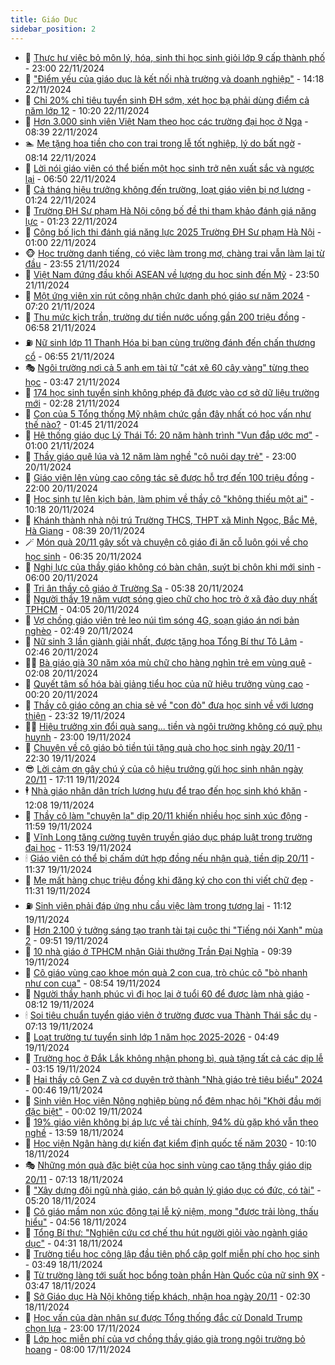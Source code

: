 ```yaml
---
title: Giáo Dục
sidebar_position: 2
---
```


<!-- dantri-giao-duc:START -->
- 🤡 [Thực hư việc bỏ môn lý, hóa, sinh thi học sinh giỏi lớp 9 cấp thành phố](https://dantri.com.vn/giao-duc/thuc-hu-viec-bo-mon-ly-hoa-sinh-thi-hoc-sinh-gioi-lop-9-cap-thanh-pho-20241122182805112.htm) - 23:00 22/11/2024
- 🗽 [&quot;Điểm yếu của giáo dục là kết nối nhà trường và doanh nghiệp&quot;](https://dantri.com.vn/giao-duc/diem-yeu-cua-giao-duc-la-ket-noi-nha-truong-va-doanh-nghiep-20241122204055755.htm) - 14:18 22/11/2024
- 🚦 [Chỉ 20% chỉ tiêu tuyển sinh ĐH sớm, xét học bạ phải dùng điểm cả năm lớp 12](https://dantri.com.vn/giao-duc/chi-20-chi-tieu-tuyen-sinh-dh-som-xet-hoc-ba-phai-dung-diem-ca-nam-lop-12-20241122171716558.htm) - 10:20 22/11/2024
- 🌋 [Hơn 3.000 sinh viên Việt Nam theo học các trường đại học ở Nga](https://dantri.com.vn/giao-duc/hon-3000-sinh-vien-viet-nam-theo-hoc-cac-truong-dai-hoc-o-nga-20241122150734944.htm) - 08:39 22/11/2024
- 🏊 [Mẹ tặng hoa tiền cho con trai trong lễ tốt nghiệp, lý do bất ngờ](https://dantri.com.vn/giao-duc/me-tang-hoa-tien-cho-con-trai-trong-le-tot-nghiep-ly-do-bat-ngo-20241122143351712.htm) - 08:14 22/11/2024
- 🎃 [Lời nói giáo viên có thể biến một học sinh trở nên xuất sắc và ngược lại](https://dantri.com.vn/giao-duc/loi-noi-giao-vien-co-the-bien-mot-hoc-sinh-tro-nen-xuat-sac-va-nguoc-lai-20241122133340011.htm) - 06:50 22/11/2024
- 💄 [Cả tháng hiệu trưởng không đến trường, loạt giáo viên bị nợ lương](https://dantri.com.vn/giao-duc/ca-thang-hieu-truong-khong-den-truong-loat-giao-vien-bi-no-luong-20241120152953737.htm) - 01:24 22/11/2024
- 🦅 [Trường ĐH Sư phạm Hà Nội công bố đề thi tham khảo đánh giá năng lực](https://dantri.com.vn/giao-duc/truong-dh-su-pham-ha-noi-cong-bo-de-thi-tham-khao-danh-gia-nang-luc-20241122081714837.htm) - 01:23 22/11/2024
- 🚦 [Công bố lịch thi đánh giá năng lực 2025 Trường ĐH Sư phạm Hà Nội](https://dantri.com.vn/giao-duc/cong-bo-lich-thi-danh-gia-nang-luc-2025-truong-dh-su-pham-ha-noi-20241122075546266.htm) - 01:00 22/11/2024
- 🐵 [Học trường danh tiếng, có việc làm trong mơ, chàng trai vẫn làm lại từ đầu](https://dantri.com.vn/giao-duc/hoc-truong-danh-tieng-co-viec-lam-trong-mo-chang-trai-van-lam-lai-tu-dau-20241118170059653.htm) - 23:55 21/11/2024
- 🐘 [Việt Nam đứng đầu khối ASEAN về lượng du học sinh đến Mỹ](https://dantri.com.vn/giao-duc/viet-nam-dung-dau-khoi-asean-ve-luong-du-hoc-sinh-den-my-20241121213239770.htm) - 23:50 21/11/2024
- 🦏 [Một ứng viên xin rút công nhận chức danh phó giáo sư năm 2024](https://dantri.com.vn/giao-duc/mot-ung-vien-xin-rut-cong-nhan-chuc-danh-pho-giao-su-nam-2024-20241121141627636.htm) - 07:20 21/11/2024
- 💼 [Thu mức kịch trần, trường dư tiền nước uống gần 200 triệu đồng](https://dantri.com.vn/giao-duc/thu-muc-kich-tran-truong-du-tien-nuoc-uong-gan-200-trieu-dong-20241121134802475.htm) - 06:58 21/11/2024
- ⛽️ [Nữ sinh lớp 11 Thanh Hóa bị bạn cùng trường đánh đến chấn thương cổ](https://dantri.com.vn/giao-duc/nu-sinh-lop-11-thanh-hoa-bi-ban-cung-truong-danh-den-chan-thuong-co-20241121122848970.htm) - 06:55 21/11/2024
- 🎭 [Ngôi trường nơi cả 5 anh em tài tử &quot;cát xê 60 cây vàng&quot; từng theo học](https://dantri.com.vn/giao-duc/ngoi-truong-noi-ca-5-anh-em-tai-tu-cat-xe-60-cay-vang-tung-theo-hoc-20241121095808590.htm) - 03:47 21/11/2024
- 🎃 [174 học sinh tuyển sinh không phép đã được vào cơ sở dữ liệu trường mới](https://dantri.com.vn/giao-duc/174-hoc-sinh-tuyen-sinh-khong-phep-da-duoc-vao-co-so-du-lieu-truong-moi-20241121092503414.htm) - 02:28 21/11/2024
- 🚀 [Con của 5 Tổng thống Mỹ nhậm chức gần đây nhất có học vấn như thế nào?](https://dantri.com.vn/giao-duc/con-cua-5-tong-thong-my-nham-chuc-gan-day-nhat-co-hoc-van-nhu-the-nao-20241120220657690.htm) - 01:45 21/11/2024
- 👀 [Hệ thống giáo dục Lý Thái Tổ: 20 năm hành trình &quot;Vun đắp ước mơ&quot;](https://dantri.com.vn/giao-duc/he-thong-giao-duc-ly-thai-to-20-nam-hanh-trinh-vun-dap-uoc-mo-20241121074039872.htm) - 01:00 21/11/2024
- 🌝 [Thầy giáo quê lúa và 12 năm làm nghề &quot;cô nuôi dạy trẻ&quot;](https://dantri.com.vn/giao-duc/thay-giao-que-lua-va-12-nam-lam-nghe-co-nuoi-day-tre-20241120033952330.htm) - 23:00 20/11/2024
- 🤗 [Giáo viên lên vùng cao công tác sẽ được hỗ trợ đến 100 triệu đồng](https://dantri.com.vn/giao-duc/giao-vien-len-vung-cao-cong-tac-se-duoc-ho-tro-den-100-trieu-dong-20241120173856380.htm) - 22:00 20/11/2024
- 🦄 [Học sinh tự lên kịch bản, làm phim về thầy cô &quot;không thiếu một ai&quot;](https://dantri.com.vn/giao-duc/hoc-sinh-tu-len-kich-ban-lam-phim-ve-thay-co-khong-thieu-mot-ai-20241120133047192.htm) - 10:18 20/11/2024
- 🦍 [Khánh thành nhà nội trú Trường THCS, THPT xã Minh Ngọc, Bắc Mê, Hà Giang](https://dantri.com.vn/giao-duc/khanh-thanh-nha-noi-tru-truong-thcs-thpt-xa-minh-ngoc-bac-me-ha-giang-20241120152619991.htm) - 08:39 20/11/2024
- 🪄 [Món quà 20/11 gây sốt và chuyện cô giáo đi ăn cỗ luôn gói về cho học sinh](https://dantri.com.vn/giao-duc/mon-qua-2011-gay-sot-va-chuyen-co-giao-di-an-co-luon-goi-ve-cho-hoc-sinh-20241119212716380.htm) - 06:35 20/11/2024
- 🦆 [Nghị lực của thầy giáo không có bàn chân, suýt bị chôn khi mới sinh](https://dantri.com.vn/giao-duc/nghi-luc-cua-thay-giao-khong-co-ban-chan-suyt-bi-chon-khi-moi-sinh-20241120083729625.htm) - 06:00 20/11/2024
- 🚀 [Tri ân thầy cô giáo ở Trường Sa](https://dantri.com.vn/giao-duc/tri-an-thay-co-giao-o-truong-sa-20241120123205338.htm) - 05:38 20/11/2024
- 🦒 [Người thầy 19 năm vượt sóng gieo chữ cho học trò ở xã đảo duy nhất TPHCM](https://dantri.com.vn/giao-duc/nguoi-thay-19-nam-vuot-song-gieo-chu-cho-hoc-tro-o-xa-dao-duy-nhat-tphcm-20241120064722575.htm) - 04:05 20/11/2024
- 🤡 [Vợ chồng giáo viên trẻ leo núi tìm sóng 4G, soạn giáo án nơi bản nghèo](https://dantri.com.vn/giao-duc/vo-chong-giao-vien-tre-leo-nui-tim-song-4g-soan-giao-an-noi-ban-ngheo-20241119162106221.htm) - 02:49 20/11/2024
- 🤔 [Nữ sinh 3 lần giành giải nhất, được tặng hoa Tổng Bí thư Tô Lâm](https://dantri.com.vn/giao-duc/nu-sinh-3-lan-gianh-giai-nhat-duoc-tang-hoa-tong-bi-thu-to-lam-20241120001117999.htm) - 02:46 20/11/2024
- 🧑‍💻 [Bà giáo già 30 năm xóa mù chữ cho hàng nghìn trẻ em vùng quê](https://dantri.com.vn/giao-duc/ba-giao-gia-30-nam-xoa-mu-chu-cho-hang-nghin-tre-em-vung-que-20241119111900476.htm) - 02:08 20/11/2024
- 🤡 [Quyết tâm số hóa bài giảng tiểu học của nữ hiệu trưởng vùng cao](https://dantri.com.vn/giao-duc/quyet-tam-so-hoa-bai-giang-tieu-hoc-cua-nu-hieu-truong-vung-cao-20241120071955803.htm) - 00:20 20/11/2024
- 🧠 [Thầy cô giáo công an chia sẻ về &quot;con đò&quot; đưa học sinh về với lương thiện](https://dantri.com.vn/giao-duc/thay-co-giao-cong-an-chia-se-ve-con-do-dua-hoc-sinh-ve-voi-luong-thien-20241119185139325.htm) - 23:32 19/11/2024
- 🧑‍💻 [Hiệu trưởng xin đổi quà sang... tiền và ngôi trường không có quỹ phụ huynh](https://dantri.com.vn/giao-duc/hieu-truong-xin-doi-qua-sang-tien-va-ngoi-truong-khong-co-quy-phu-huynh-20241119152414308.htm) - 23:00 19/11/2024
- 🧠 [Chuyện về cô giáo bỏ tiền túi tặng quà cho học sinh ngày 20/11](https://dantri.com.vn/giao-duc/chuyen-ve-co-giao-bo-tien-tui-tang-qua-cho-hoc-sinh-ngay-2011-20241119152537698.htm) - 22:30 19/11/2024
- 😎 [Lời cảm ơn gây chú ý của cô hiệu trưởng gửi học sinh nhân ngày 20/11](https://dantri.com.vn/giao-duc/loi-cam-on-gay-chu-y-cua-co-hieu-truong-gui-hoc-sinh-nhan-ngay-2011-20241119215310669.htm) - 17:11 19/11/2024
- 🕴 [Nhà giáo nhân dân trích lương hưu để trao đến học sinh khó khăn](https://dantri.com.vn/giao-duc/nha-giao-nhan-dan-trich-luong-huu-de-trao-den-hoc-sinh-kho-khan-20241119173326911.htm) - 12:08 19/11/2024
- 🧠 [Thầy cô làm &quot;chuyện lạ&quot; dịp 20/11 khiến nhiều học sinh xúc động](https://dantri.com.vn/giao-duc/thay-co-lam-chuyen-la-dip-2011-khien-nhieu-hoc-sinh-xuc-dong-20241119162553802.htm) - 11:59 19/11/2024
- 🚀 [Vĩnh Long tăng cường tuyên truyền giáo dục pháp luật trong trường đại học](https://dantri.com.vn/giao-duc/vinh-long-tang-cuong-tuyen-truyen-giao-duc-phap-luat-trong-truong-dai-hoc-20241119162525216.htm) - 11:53 19/11/2024
- 🕯 [Giáo viên có thể bị chấm dứt hợp đồng nếu nhận quà, tiền dịp 20/11](https://dantri.com.vn/giao-duc/giao-vien-co-the-bi-cham-dut-hop-dong-neu-nhan-qua-tien-dip-2011-20241119164601424.htm) - 11:37 19/11/2024
- 🧰 [Mẹ mất hàng chục triệu đồng khi đăng ký cho con thi viết chữ đẹp](https://dantri.com.vn/giao-duc/me-mat-hang-chuc-trieu-dong-khi-dang-ky-cho-con-thi-viet-chu-dep-20241119172312844.htm) - 11:31 19/11/2024
- ⛽️ [Sinh viên phải đáp ứng nhu cầu việc làm trong tương lai](https://dantri.com.vn/giao-duc/sinh-vien-phai-dap-ung-nhu-cau-viec-lam-trong-tuong-lai-20241119152408555.htm) - 11:12 19/11/2024
- 🤖 [Hơn 2.100 ý tưởng sáng tạo tranh tài tại cuộc thi &quot;Tiếng nói Xanh&quot; mùa 2](https://dantri.com.vn/giao-duc/hon-2100-y-tuong-sang-tao-tranh-tai-tai-cuoc-thi-tieng-noi-xanh-mua-2-20241119163215607.htm) - 09:51 19/11/2024
- 🦍 [10 nhà giáo ở TPHCM nhận Giải thưởng Trần Đại Nghĩa](https://dantri.com.vn/giao-duc/10-nha-giao-o-tphcm-nhan-giai-thuong-tran-dai-nghia-20241119162408737.htm) - 09:39 19/11/2024
- 🐘 [Cô giáo vùng cao khoe món quà 2 con cua, trò chúc cô &quot;bò nhanh như con cua&quot;](https://dantri.com.vn/lao-dong-viec-lam/co-giao-vung-cao-khoe-mon-qua-2-con-cua-tro-chuc-co-bo-nhanh-nhu-con-cua-20241119152236701.htm) - 08:54 19/11/2024
- 🌊 [Người thầy hạnh phúc vì đi học lại ở tuổi 60 để được làm nhà giáo](https://dantri.com.vn/giao-duc/nguoi-thay-hanh-phuc-vi-di-hoc-lai-o-tuoi-60-de-duoc-lam-nha-giao-20241119110640619.htm) - 08:12 19/11/2024
- 🕯 [Soi tiêu chuẩn tuyển giáo viên ở trường được vua Thành Thái sắc dụ](https://dantri.com.vn/giao-duc/soi-tieu-chuan-tuyen-giao-vien-o-truong-duoc-vua-thanh-thai-sac-du-20241119123141094.htm) - 07:13 19/11/2024
- 🐎 [Loạt trường tư tuyển sinh lớp 1 năm học 2025-2026](https://dantri.com.vn/giao-duc/loat-truong-tu-tuyen-sinh-lop-1-nam-hoc-2025-2026-20241119114433078.htm) - 04:49 19/11/2024
- 🐻 [Trường học ở Đắk Lắk không nhận phong bì, quà tặng tất cả các dịp lễ](https://dantri.com.vn/giao-duc/truong-hoc-o-dak-lak-khong-nhan-phong-bi-qua-tang-tat-ca-cac-dip-le-20241119090651869.htm) - 03:15 19/11/2024
- 🐎 [Hai thầy cô Gen Z và cơ duyên trở thành &quot;Nhà giáo trẻ tiêu biểu&quot; 2024](https://dantri.com.vn/giao-duc/hai-thay-co-gen-z-va-co-duyen-tro-thanh-nha-giao-tre-tieu-bieu-2024-20241119010347325.htm) - 00:46 19/11/2024
- 🫣 [Sinh viên Học viện Nông nghiệp bùng nổ đêm nhạc hội &quot;Khởi đầu mới đặc biệt&quot;](https://dantri.com.vn/giao-duc/sinh-vien-hoc-vien-nong-nghiep-bung-no-dem-nhac-hoi-khoi-dau-moi-dac-biet-20241119111601168.htm) - 00:02 19/11/2024
- 🤭 [19% giáo viên không bị áp lực về tài chính, 94% dù gặp khó vẫn theo nghề](https://dantri.com.vn/giao-duc/19-giao-vien-khong-bi-ap-luc-ve-tai-chinh-94-du-gap-kho-van-theo-nghe-20241118200310996.htm) - 13:59 18/11/2024
- 🥳 [Học viện Ngân hàng dự kiến đạt kiểm định quốc tế năm 2030](https://dantri.com.vn/giao-duc/hoc-vien-ngan-hang-du-kien-dat-kiem-dinh-quoc-te-nam-2030-20241118164917243.htm) - 10:10 18/11/2024
- 🎭 [Những món quà đặc biệt của học sinh vùng cao tặng thầy giáo dịp 20/11](https://dantri.com.vn/giao-duc/nhung-mon-qua-dac-biet-cua-hoc-sinh-vung-cao-tang-thay-giao-dip-2011-20241118111831054.htm) - 07:13 18/11/2024
- 🥸 [&quot;Xây dựng đội ngũ nhà giáo, cán bộ quản lý giáo dục có đức, có tài&quot;](https://dantri.com.vn/giao-duc/xay-dung-doi-ngu-nha-giao-can-bo-quan-ly-giao-duc-co-duc-co-tai-20241118122036672.htm) - 05:20 18/11/2024
- 🦣 [Cô giáo mầm non xúc động tại lễ kỷ niệm, mong &quot;được trải lòng, thấu hiểu&quot;](https://dantri.com.vn/giao-duc/co-giao-mam-non-xuc-dong-tai-le-ky-niem-mong-duoc-trai-long-thau-hieu-20241118113139092.htm) - 04:56 18/11/2024
- 🤔 [Tổng Bí thư: &quot;Nghiên cứu cơ chế thu hút người giỏi vào ngành giáo dục&quot;](https://dantri.com.vn/giao-duc/tong-bi-thu-nghien-cuu-co-che-thu-hut-nguoi-gioi-vao-nganh-giao-duc-20241118112607874.htm) - 04:31 18/11/2024
- 🦣 [Trường tiểu học công lập đầu tiên phổ cập golf miễn phí cho học sinh](https://dantri.com.vn/giao-duc/truong-tieu-hoc-cong-lap-dau-tien-pho-cap-golf-mien-phi-cho-hoc-sinh-20241118103702241.htm) - 03:49 18/11/2024
- 🐲 [Từ trường làng tới suất học bổng toàn phần Hàn Quốc của nữ sinh 9X](https://dantri.com.vn/giao-duc/tu-truong-lang-toi-suat-hoc-bong-toan-phan-han-quoc-cua-nu-sinh-9x-20241118104707763.htm) - 03:47 18/11/2024
- 🔭 [Sở Giáo dục Hà Nội không tiếp khách, nhận hoa ngày 20/11](https://dantri.com.vn/giao-duc/so-giao-duc-ha-noi-khong-tiep-khach-nhan-hoa-ngay-2011-20241118110105516.htm) - 02:30 18/11/2024
- 🥷 [Học vấn của dàn nhân sự được Tổng thống đắc cử Donald Trump chọn lựa](https://dantri.com.vn/giao-duc/hoc-van-cua-dan-nhan-su-duoc-tong-thong-dac-cu-donald-trump-chon-lua-20241114115115132.htm) - 23:00 17/11/2024
- 🎊 [Lớp học miễn phí của vợ chồng thầy giáo già trong ngôi trường bỏ hoang](https://dantri.com.vn/giao-duc/lop-hoc-mien-phi-cua-vo-chong-thay-giao-gia-trong-ngoi-truong-bo-hoang-20241117080051931.htm) - 08:00 17/11/2024<!-- dantri-giao-duc:END -->
